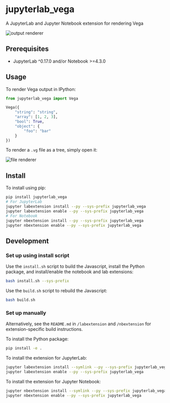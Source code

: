 # jupyterlab_vega

A JupyterLab and Jupyter Notebook extension for rendering Vega

![output renderer](http://g.recordit.co/QAsC7YULcY.gif)

## Prerequisites

* JupyterLab ^0.17.0 and/or Notebook >=4.3.0

## Usage

To render Vega output in IPython:

```python
from jupyterlab_vega import Vega

Vega({
    "string": "string",
    "array": [1, 2, 3],
    "bool": True,
    "object": {
        "foo": "bar"
    }
})
```

To render a `.vg` file as a tree, simply open it:

![file renderer](http://g.recordit.co/cbf0xnQHKn.gif)

## Install

To install using pip:

```bash
pip install jupyterlab_vega
# For JupyterLab
jupyter labextension install --py --sys-prefix jupyterlab_vega
jupyter labextension enable --py --sys-prefix jupyterlab_vega
# For Notebook
jupyter nbextension install --py --sys-prefix jupyterlab_vega
jupyter nbextension enable --py --sys-prefix jupyterlab_vega
```

## Development

### Set up using install script

Use the `install.sh` script to build the Javascript, install the Python package, and install/enable the notebook and lab extensions:

```bash
bash install.sh --sys-prefix
```

Use the `build.sh` script to rebuild the Javascript:

```bash
bash build.sh
```

### Set up manually

Alternatively, see the `README.md` in `/labextension` and `/nbextension` for extension-specific build instructions. 

To install the Python package:

```bash
pip install -e .
```

To install the extension for JupyterLab:

```bash
jupyter labextension install --symlink --py --sys-prefix jupyterlab_vega
jupyter labextension enable --py --sys-prefix jupyterlab_vega
```

To install the extension for Jupyter Notebook:

```bash
jupyter nbextension install --symlink --py --sys-prefix jupyterlab_vega
jupyter nbextension enable --py --sys-prefix jupyterlab_vega
```
